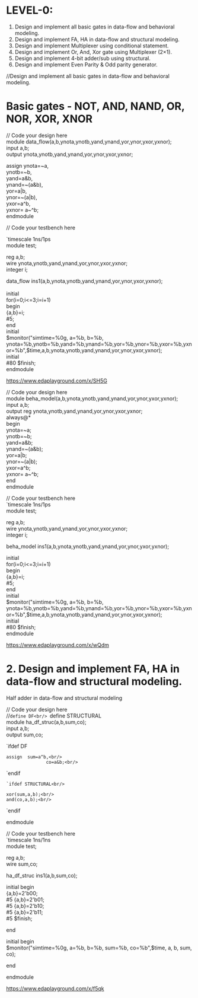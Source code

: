 # LEVEL-0:

<ol>
<li>Design and implement all basic gates in data-flow and behavioral modeling.</li>
<li>Design and implement FA, HA in data-flow and structural modeling.</li>
<li>Design and implement Multiplexer using conditional statement.</li>
<li>Design and implement Or, And, Xor gate using Multiplexer (2×1).</li>
<li>Design and implement 4-bit adder/sub using structural.</li>
<li>Design and implement Even Parity & Odd parity generator.</li>
</ol>

//Design and implement all basic gates in data-flow and behavioral modeling.<br />

# Basic gates - NOT, AND, NAND, OR, NOR, XOR, XNOR<br />

// Code your design here<br />
module data_flow(a,b,ynota,ynotb,yand,ynand,yor,ynor,yxor,yxnor);<br>
input a,b;<br>
output ynota,ynotb,yand,ynand,yor,ynor,yxor,yxnor;<br>
<p>assign ynota=~a, <br>
       ynotb=~b, <br>
       yand=a&b, <br>
       ynand=~(a&b), <br>
       yor=a|b, <br>
       ynor=~(a|b), <br>
       yxor=a^b, <br>
       yxnor= a~^b; <br>
endmodule<br></p>

// Code your testbench here<br />

`timescale 1ns/1ps<br />
module test;<br />
  
  reg a,b;<br />
  wire ynota,ynotb,yand,ynand,yor,ynor,yxor,yxnor;<br />
  integer i;<br />
  
  data_flow  ins1(a,b,ynota,ynotb,yand,ynand,yor,ynor,yxor,yxnor);<br />
  <br />
  initial <br />
  for(i=0;i<=3;i=i+1)<br />
    begin<br />
      {a,b}=i;<br />
      #5;<br />
    end<br />
  initial<br />
    $monitor("simtime=%0g, a=%b, b=%b, ynota=%b,ynotb=%b,yand=%b,ynand=%b,yor=%b,ynor=%b,yxor=%b,yxnor=%b",$time,a,b,ynota,ynotb,yand,ynand,yor,ynor,yxor,yxnor);<br />
  initial<br />
  #80 $finish;<br />
endmodule<br />


https://www.edaplayground.com/x/SH5G


<p>// Code your design here<br />
module beha_model(a,b,ynota,ynotb,yand,ynand,yor,ynor,yxor,yxnor);<br />
input a,b;<br />
output reg ynota,ynotb,yand,ynand,yor,ynor,yxor,yxnor;<br />
always@*<br />
  begin<br />
ynota=~a;<br />
ynotb=~b;<br />
yand=a&b;<br />
    ynand=~(a&b);<br />
yor=a|b;<br />
    ynor=~(a|b);<br />
yxor=a^b;<br />
yxnor= a~^b;<br />
  end<br />
endmodule<br /></p>


<p>// Code your testbench here<br />
`timescale 1ns/1ps<br />
module test;<br />

reg a,b;<br />
wire ynota,ynotb,yand,ynand,yor,ynor,yxor,yxnor;<br />
integer i;<br />

beha_model ins1(a,b,ynota,ynotb,yand,ynand,yor,ynor,yxor,yxnor);<br />

initial<br />
for(i=0;i<=3;i=i+1)<br />
begin<br />
{a,b}=i;<br />
#5;<br />
end<br />
initial<br />
$monitor("simtime=%0g, a=%b, b=%b, ynota=%b,ynotb=%b,yand=%b,ynand=%b,yor=%b,ynor=%b,yxor=%b,yxnor=%b",$time,a,b,ynota,ynotb,yand,ynand,yor,ynor,yxor,yxnor);<br />
initial<br />
#80 $finish;<br />
endmodule<br /></p>


https://www.edaplayground.com/x/wQdm

# 2. Design and implement FA, HA in data-flow and structural modeling.

<p> Half adder in data-flow and structural modeling<br/>
       
// Code your design here<br/>
//`define DF<br/>
`define STRUCTURAL<br/>
module ha_df_struc(a,b,sum,co);<br/>
  input a,b;<br/>
  output sum,co;<br/>
  
  `ifdef DF<br/>
  
  	assign 	sum=a^b,<br/>
         	       co=a&b;<br/>
  
  `endif<br/>
  
    `ifdef STRUCTURAL<br/>
  
  	xor(sum,a,b);<br/>
  	and(co,a,b);<br/>
  
   `endif<br/>
    
endmodule<br/></p>
       
  <p>// Code your testbench here<br/>
`timescale 1ns/1ns<br/>
module test;<br/>
  
  reg a,b;<br/>
  wire sum,co;<br/>
  
   ha_df_struc ins1(a,b,sum,co);<br/>
  
  initial begin<br/>
       {a,b}=2'b00;<br/>
    #5 {a,b}=2'b01;<br/>
    #5 {a,b}=2'b10;<br/>
    #5 {a,b}=2'b11;<br/>
    #5 $finish;<br/>
    
  end<br/>
  
  initial begin<br/>
    $monitor("simtime=%0g, a=%b, b=%b, sum=%b, co=%b",$time, a, b, sum, co);<br/>
    
  end<br/>
  
endmodule<br/></p>

https://www.edaplayground.com/x/f5qk
